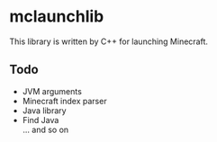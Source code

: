 # mclaunchlib  
This library is written by C++ for launching Minecraft.  
## Todo  
- JVM arguments  
- Minecraft index parser  
- Java library
- Find Java  
... and so on